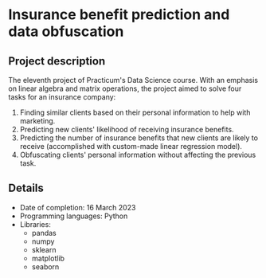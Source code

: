 # Insurance benefit prediction and data obfuscation

## Project description

The eleventh project of Practicum's Data Science course. With an emphasis on linear algebra and matrix operations, the project aimed to solve four tasks for an insurance company: 
1. Finding similar clients based on their personal information to help with marketing.
1. Predicting new clients' likelihood of receiving insurance benefits.
1. Predicting the number of insurance benefits that new clients are likely to receive (accomplished with custom-made linear regression model).
1. Obfuscating clients' personal information without affecting the previous task.

## Details
- Date of completion: 16 March 2023
- Programming languages: Python
- Libraries:
	- pandas
	- numpy
	- sklearn
	- matplotlib
	- seaborn

